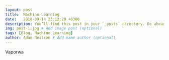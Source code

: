```yaml
---
layout: post
title:  Machine Learning
date:   2018-09-14 23:12:20 +0300
description: You’ll find this post in your `_posts` directory. Go ahead and edit it and re-build the site to see your changes. # Add post description (optional)
img: post-1.jpg # Add image post (optional)
tags: [Blog, Machine Learning]
author: Adam Neilson # Add name author (optional)
---
```

Vaporwa
